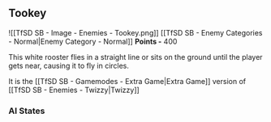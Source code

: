 ## Tookey
![[TfSD SB - Image - Enemies - Tookey.png]]
[[TfSD SB - Enemy Categories - Normal|Enemy Category - Normal]]
**Points -** 400

This white rooster flies in a straight line or sits on the ground until the player gets near, causing it to fly in circles.

It is the [[TfSD SB - Gamemodes - Extra Game|Extra Game]] version of [[TfSD SB - Enemies - Twizzy|Twizzy]]
### AI States